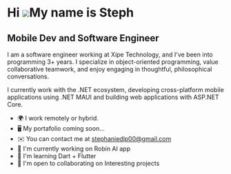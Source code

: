 Hi ![](https://user-images.githubusercontent.com/18350557/176309783-0785949b-9127-417c-8b55-ab5a4333674e.gif)My name is Steph
============================================================================================================================================

Mobile Dev and Software Engineer
----------------------------


I am a software engineer working at Xipe Technology, and I've been into programming 3+ years. I specialize in object-oriented programming, value collaborative teamwork, and enjoy engaging in thoughtful, philosophical conversations. 

I currently work with the .NET ecosystem, developing cross-platform mobile applications using .NET MAUI and building web applications with ASP.NET Core.


*  🌍  I  work remotely or hybrid.
* 🖥️  My portafolio coming soon...
* ✉️  You can contact me at stephaniedlp00@gmail.com
* 🚀  I'm currently working on Robin AI app
* 🧠  I'm learning Dart + Flutter
* 🤝  I'm open to collaborating on Interesting projects


